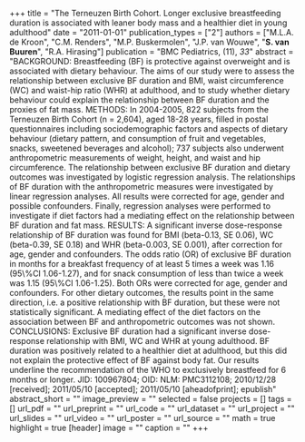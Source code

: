 +++
title = "The Terneuzen Birth Cohort. Longer exclusive breastfeeding duration is associated with leaner body mass and a healthier diet in young adulthood"
date = "2011-01-01"
publication_types = ["2"]
authors = ["M.L.A. de Kroon", "C.M. Renders", "M.P. Buskermolen", "J.P. van Wouwe", "**S. van Buuren**", "R.A. Hirasing"]
publication = "BMC Pediatrics, (11), _33_"
abstract = "BACKGROUND: Breastfeeding (BF) is protective against overweight and is associated with dietary behaviour. The aims of our study were to assess the relationship between exclusive BF duration and BMI, waist circumference (WC) and waist-hip ratio (WHR) at adulthood, and to study whether dietary behaviour could explain the relationship between BF duration and the proxies of fat mass. METHODS: In 2004-2005, 822 subjects from the Terneuzen Birth Cohort (n = 2,604), aged 18-28 years, filled in postal questionnaires including sociodemographic factors and aspects of dietary behaviour (dietary pattern, and consumption of fruit and vegetables, snacks, sweetened beverages and alcohol); 737 subjects also underwent anthropometric measurements of weight, height, and waist and hip circumference. The relationship between exclusive BF duration and dietary outcomes was investigated by logistic regression analysis. The relationships of BF duration with the anthropometric measures were investigated by linear regression analyses. All results were corrected for age, gender and possible confounders. Finally, regression analyses were performed to investigate if diet factors had a mediating effect on the relationship between BF duration and fat mass. RESULTS: A significant inverse dose-response relationship of BF duration was found for BMI (beta-0.13, SE 0.06), WC (beta-0.39, SE 0.18) and WHR (beta-0.003, SE 0.001), after correction for age, gender and confounders. The odds ratio (OR) of exclusive BF duration in months for a breakfast frequency of at least 5 times a week was 1.16 (95\\%CI 1.06-1.27), and for snack consumption of less than twice a week was 1.15 (95\\%CI 1.06-1.25). Both ORs were corrected for age, gender and confounders. For other dietary outcomes, the results point in the same direction, i.e. a positive relationship with BF duration, but these were not statistically significant. A mediating effect of the diet factors on the association between BF and anthropometric outcomes was not shown. CONCLUSIONS: Exclusive BF duration had a significant inverse dose-response relationship with BMI, WC and WHR at young adulthood. BF duration was positively related to a healthier diet at adulthood, but this did not explain the protective effect of BF against body fat. Our results underline the recommendation of the WHO to exclusively breastfeed for 6 months or longer. JID: 100967804; OID: NLM: PMC3112108; 2010/12/28 [received]; 2011/05/10 [accepted]; 2011/05/10 [aheadofprint]; epublish"
abstract_short = ""
image_preview = ""
selected = false
projects = []
tags = []
url_pdf = ""
url_preprint = ""
url_code = ""
url_dataset = ""
url_project = ""
url_slides = ""
url_video = ""
url_poster = ""
url_source = ""
math = true
highlight = true
[header]
image = ""
caption = ""
+++
